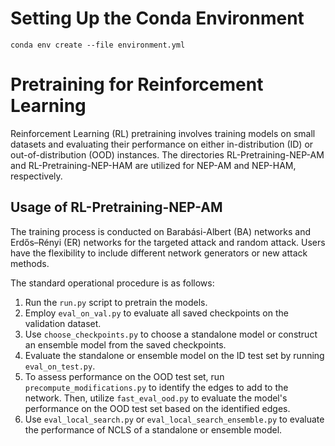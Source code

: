 # Setting Up the Conda Environment
```shell
conda env create --file environment.yml
```

# Pretraining for Reinforcement Learning
Reinforcement Learning (RL) pretraining involves training models on small datasets and evaluating their performance on either in-distribution (ID) or out-of-distribution (OOD) instances. The directories RL-Pretraining-NEP-AM and RL-Pretraining-NEP-HAM are utilized for NEP-AM and NEP-HAM, respectively.

## Usage of RL-Pretraining-NEP-AM
The training process is conducted on Barabási-Albert (BA) networks and Erdős–Rényi (ER) networks for the targeted attack and random attack. Users have the flexibility to include different network generators or new attack methods.

The standard operational procedure is as follows:
1. Run the `run.py` script to pretrain the models.
2. Employ `eval_on_val.py` to evaluate all saved checkpoints on the validation dataset.
3. Use `choose_checkpoints.py` to choose a standalone model or construct an ensemble model from the saved checkpoints.
4. Evaluate the standalone or ensemble model on the ID test set by running `eval_on_test.py`.
5. To assess performance on the OOD test set, run `precompute_modifications.py` to identify the edges to add to the network. Then, utilize `fast_eval_ood.py` to evaluate the model's performance on the OOD test set based on the identified edges.
6. Use `eval_local_search.py` or `eval_local_search_ensemble.py` to evaluate the performance of NCLS of a standalone or ensemble model.
